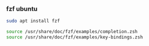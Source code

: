 ### fzf ubuntu

```sh
sudo apt install fzf

source /usr/share/doc/fzf/examples/completion.zsh
source /usr/share/doc/fzf/examples/key-bindings.zsh
```
